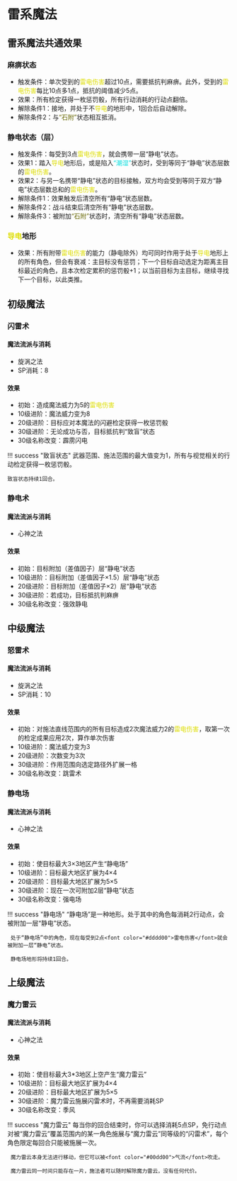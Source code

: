 # 雷系魔法

## 雷系魔法共通效果

### 麻痹状态

* 触发条件：单次受到的<font color="#dddd00">雷电伤害</font>超过10点，需要抵抗判麻痹。此外，受到的<font color="#dddd00">雷电伤害</font>每比10点多1点，抵抗的阈值减少5点。
* 效果：所有检定获得一枚惩罚骰，所有行动消耗的行动点翻倍。
* 解除条件1：接地，并处于不<font color="#dddd00">导电</font>的地形中，1回合后自动解除。
* 解除条件2：与<font color="#666600">“石附”</font>状态相互抵消。

### 静电状态（层）

* 触发条件：每受到3点<font color="#dddd00">雷电伤害</font>，就会携带一层“静电”状态。
* 效果1：踏入<font color="#dddd00">导电</font>地形后，或是陷入<font color="#00dddd">“潮湿”</font>状态时，受到等同于“静电”状态层数的<font color="#dddd00">雷电伤害</font>。
* 效果2：与另一名携带“静电”状态的目标接触，双方均会受到等同于双方“静电”状态层数总和的<font color="#dddd00">雷电伤害</font>。
* 解除条件1：效果触发后清空所有“静电”状态层数。
* 解除条件2：战斗结束后清空所有“静电”状态层数。
* 解除条件3：被附加<font color="#666600">“石附”</font>状态时，清空所有“静电”状态层数。

### <font color="#dddd00">导电</font>地形

* 效果：所有附带<font color="#dddd00">雷电伤害</font>的能力（静电除外）均可同时作用于处于<font color="#dddd00">导电</font>地形上的所有角色，但会有衰减：主目标没有惩罚；下一个目标自动选定为距离主目标最近的角色，且本次检定累积的惩罚骰+1；以当前目标为主目标，继续寻找下一个目标，以此类推。

## 初级魔法

### 闪雷术

#### 魔法流派与消耗

* 旋涡之法
* SP消耗：8

#### 效果

* 初始：造成魔法威力为5的<font color="#dddd00">雷电伤害</font>
* 10级进阶：魔法威力变为8
* 20级进阶：目标应对本魔法的闪避检定获得一枚惩罚骰
* 30级进阶：无论成功与否，目标抵抗判“致盲”状态
* 30级名称改变：霹雳闪电

!!! success "致盲状态"
    武器范围、施法范围的最大值变为1，所有与视觉相关的行动检定获得一枚惩罚骰。

    致盲状态持续1回合。

### 静电术

#### 魔法流派与消耗

* 心神之法

#### 效果

* 初始：目标附加（差值因子）层“静电”状态
* 10级进阶：目标附加（差值因子×1.5）层“静电”状态
* 20级进阶：目标附加（差值因子×2）层“静电”状态
* 30级进阶：若成功，目标抵抗判麻痹
* 30级名称改变：强效静电

## 中级魔法

### 怒雷术

#### 魔法流派与消耗

* 旋涡之法
* SP消耗：10

#### 效果

* 初始：对施法直线范围内的所有目标造成2次魔法威力2的<font color="#dddd00">雷电伤害</font>，取第一次的检定成果应用2次，算作单次伤害
* 10级进阶：魔法威力变为3
* 20级进阶：次数变为3次
* 30级进阶：作用范围向选定路径外扩展一格
* 30级名称改变：跳雷术

### 静电场

#### 魔法流派与消耗

* 心神之法

#### 效果

* 初始：使目标最大3×3地区产生“静电场”
* 10级进阶：目标最大地区扩展为4×4
* 20级进阶：目标最大地区扩展为5×5
* 30级进阶：现在一次可附加2层“静电”状态
* 30级名称改变：强电场

!!! success "静电场"
     “静电场”是一种地形。处于其中的角色每消耗2行动点，会被附加一层“静电”状态。

     处于“静电场”中的角色，现在每受到2点<font color="#dddd00">雷电伤害</font>就会被附加一层“静电”状态。

     静电场地形将持续1回合。

## 上级魔法

### 魔力雷云

#### 魔法流派与消耗

* 心神之法

#### 效果

* 初始：使目标最大3*3地区上空产生“魔力雷云”
* 10级进阶：目标最大地区扩展为4×4
* 20级进阶：目标最大地区扩展为5×5
* 30级进阶：魔力雷云施展闪雷术时，不再需要消耗SP
* 30级名称改变：季风

!!! success "魔力雷云"
     每当你的回合结束时，你可以选择消耗5点SP，免行动点对被“魔力雷云”覆盖范围内的某一角色施展与“魔力雷云”同等级的“闪雷术”，每个角色限定每回合只能被施展一次。

     魔力雷云本身无法进行移动，但它可以被<font color="#00dd00">气流</font>吹走。

     魔力雷云同一时间只能存在一片，施法者可以随时解除魔力雷云，没有任何代价。